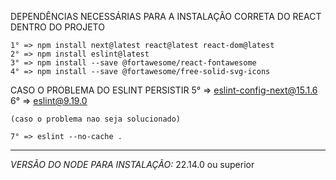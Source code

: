 DEPENDÊNCIAS NECESSÁRIAS PARA A INSTALAÇÃO CORRETA DO REACT DENTRO DO PROJETO 

    1° => npm install next@latest react@latest react-dom@latest
    2° => npm install eslint@latest
    3° => npm install --save @fortawesome/react-fontawesome
    4° => npm install --save @fortawesome/free-solid-svg-icons


CASO O PROBLEMA DO ESLINT PERSISTIR
    5° => eslint-config-next@15.1.6
    6° => eslint@9.19.0

    (caso o problema nao seja solucionado)

    7° => eslint --no-cache .

---------------------------------------------------------------------------------------
*VERSÃO DO NODE PARA INSTALAÇÃO:*
    22.14.0 ou superior




